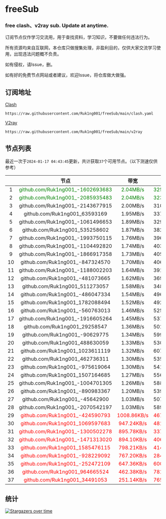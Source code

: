 # freeSub
### free clash、v2ray sub. Update at anytime.

订阅节点仅作学习交流用，用于查找资料，学习知识，不要做任何违法行为。

所有资源均来自互联网，本仓库只做搜集处理，非盈利目的，仅供大家交流学习使用，出现违法问题概不负责。

如有侵权，请Issue，删。

如有好的免费节点网站或者建议，欢迎Issue，将仓库做大做强。

## 订阅地址
[Clash](https://raw.githubusercontent.com/Ruk1ng001/freeSub/main/clash.yaml)
```
https://raw.githubusercontent.com/Ruk1ng001/freeSub/main/clash.yaml
```
[V2ray](https://raw.githubusercontent.com/Ruk1ng001/freeSub/main/v2ray)
```
https://raw.githubusercontent.com/Ruk1ng001/freeSub/main/v2ray
```

## 节点列表

最近一次于`2024-01-17 04:43:45`更新，共计获取`37`个可用节点。（以下测速仅供参考）

|  | 节点 | 带宽 | 延迟 |
|:-:|:--:|:--:|:--:|
 | 1 | <font color=green>github.com/Ruk1ng001_-1602693683</font> | <font color=green>2.04MB/s</font> | <font color=green>325.00ms</font> |
 | 2 | <font color=green>github.com/Ruk1ng001_-2085935483</font> | <font color=green>2.04MB/s</font> | <font color=green>323.00ms</font> |
 | 3 | github.com/Ruk1ng001_-2143677915 | 2.00MB/s | 310.00ms |
 | 4 | github.com/Ruk1ng001_63593169 | 1.95MB/s | 337.00ms |
 | 5 | github.com/Ruk1ng001_-1061496653 | 1.89MB/s | 329.00ms |
 | 6 | github.com/Ruk1ng001_535258602 | 1.87MB/s | 382.00ms |
 | 7 | github.com/Ruk1ng001_-1993750115 | 1.76MB/s | 396.00ms |
 | 8 | github.com/Ruk1ng001_-1104492820 | 1.74MB/s | 403.00ms |
 | 9 | github.com/Ruk1ng001_-1866917358 | 1.73MB/s | 405.00ms |
 | 10 | github.com/Ruk1ng001_-847324570 | 1.70MB/s | 406.00ms |
 | 11 | github.com/Ruk1ng001_-1188002203 | 1.64MB/s | 391.00ms |
 | 12 | github.com/Ruk1ng001_-481073665 | 1.62MB/s | 369.00ms |
 | 13 | github.com/Ruk1ng001_511273057 | 1.58MB/s | 348.00ms |
 | 14 | github.com/Ruk1ng001_-486047334 | 1.54MB/s | 496.00ms |
 | 15 | github.com/Ruk1ng001_1782088494 | 1.52MB/s | 492.00ms |
 | 16 | github.com/Ruk1ng001_-560763013 | 1.46MB/s | 525.00ms |
 | 17 | github.com/Ruk1ng001_-1916605264 | 1.45MB/s | 537.00ms |
 | 18 | github.com/Ruk1ng001_29258547 | 1.36MB/s | 501.00ms |
 | 19 | github.com/Ruk1ng001_-90629775 | 1.34MB/s | 599.00ms |
 | 20 | github.com/Ruk1ng001_488630059 | 1.33MB/s | 530.00ms |
 | 21 | github.com/Ruk1ng001_1023611119 | 1.32MB/s | 607.00ms |
 | 22 | github.com/Ruk1ng001_462736311 | 1.30MB/s | 535.00ms |
 | 23 | github.com/Ruk1ng001_-975619064 | 1.30MB/s | 541.00ms |
 | 24 | github.com/Ruk1ng001_1507164685 | 1.27MB/s | 556.00ms |
 | 25 | github.com/Ruk1ng001_-1004701305 | 1.26MB/s | 588.00ms |
 | 26 | github.com/Ruk1ng001_-890983367 | 1.20MB/s | 539.00ms |
 | 27 | github.com/Ruk1ng001_-45642900 | 1.03MB/s | 507.00ms |
 | 28 | github.com/Ruk1ng001_-2070542197 | 1.03MB/s | 589.00ms |
 | 29 | <font color=red>github.com/Ruk1ng001_-424590793</font> | <font color=red>1008.86KB/s</font> | <font color=red>467.00ms</font> |
 | 30 | <font color=red>github.com/Ruk1ng001_1069597683</font> | <font color=red>947.24KB/s</font> | <font color=red>481.00ms</font> |
 | 31 | <font color=red>github.com/Ruk1ng001_-1300502278</font> | <font color=red>895.78KB/s</font> | <font color=red>337.00ms</font> |
 | 32 | <font color=red>github.com/Ruk1ng001_-1471313020</font> | <font color=red>894.10KB/s</font> | <font color=red>406.00ms</font> |
 | 33 | <font color=red>github.com/Ruk1ng001_1585476115</font> | <font color=red>798.21KB/s</font> | <font color=red>414.00ms</font> |
 | 34 | <font color=red>github.com/Ruk1ng001_-928229092</font> | <font color=red>767.20KB/s</font> | <font color=red>284.00ms</font> |
 | 35 | <font color=red>github.com/Ruk1ng001_-252472109</font> | <font color=red>647.36KB/s</font> | <font color=red>600.00ms</font> |
 | 36 | <font color=red>github.com/Ruk1ng001_964665524</font> | <font color=red>462.38KB/s</font> | <font color=red>781.00ms</font> |
 | 37 | <font color=red>github.com/Ruk1ng001_34491053</font> | <font color=red>251.14KB/s</font> | <font color=red>765.00ms</font> |


## 统计

[![Stargazers over time](https://starchart.cc/Ruk1ng001/freeSub.svg)](https://starchart.cc/Ruk1ng001/freeSub)